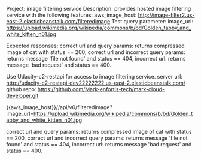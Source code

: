 Project: image filtering service
Description: provides hosted image filtering service with the following features:
aws_image_host: http://image-filter2.us-east-2.elasticbeanstalk.com/filteredimage
Test query parameter:      image_url: https://upload.wikimedia.org/wikipedia/commons/b/bd/Golden_tabby_and_white_kitten_n01.jpg 

Expected responses:
   correct url and query params:   returns compressed image of cat with status == 200,
   correct url and incorrect query params: returns message 'file not found' and status == 404,
   incorrect url: returns message 'bad request' and status == 400. 


Use Udacity-c2-restapi for access to image filtering service.
server url:  http://udacity-c2-restapi-dev22222222.us-east-2.elasticbeanstalk.com/
github repo: https://github.com/Mark-enfortis-tech/mark-cloud-developer.git

{{aws_image_host}}//api/v0/filteredimage?image_url=https://upload.wikimedia.org/wikipedia/commons/b/bd/Golden_tabby_and_white_kitten_n01.jpg 

   correct url and query params:   returns compressed image of cat with status == 200,
   correct url and incorrect query params: returns message 'file not found' and status == 404,
   incorrect url: returns message 'bad request' and status == 400.
